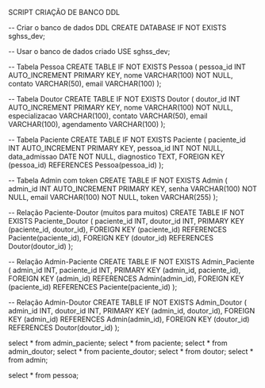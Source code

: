 SCRIPT CRIAÇÃO DE BANCO DDL

-- Criar o banco de dados DDL
CREATE DATABASE IF NOT EXISTS sghss_dev;

-- Usar o banco de dados criado
USE sghss_dev;

-- Tabela Pessoa
CREATE TABLE IF NOT EXISTS Pessoa (
    pessoa_id INT AUTO_INCREMENT PRIMARY KEY,
    nome VARCHAR(100) NOT NULL,
    contato VARCHAR(50),
    email VARCHAR(100)
);

-- Tabela Doutor
CREATE TABLE IF NOT EXISTS Doutor (
    doutor_id INT AUTO_INCREMENT PRIMARY KEY,
    nome VARCHAR(100) NOT NULL,
    especializacao VARCHAR(100),
    contato VARCHAR(50),
    email VARCHAR(100),
    agendamento VARCHAR(100)
);

-- Tabela Paciente
CREATE TABLE IF NOT EXISTS Paciente (
    paciente_id INT AUTO_INCREMENT PRIMARY KEY,
    pessoa_id INT NOT NULL,
    data_admissao DATE NOT NULL,
    diagnostico TEXT,
    FOREIGN KEY (pessoa_id) REFERENCES Pessoa(pessoa_id)
);

-- Tabela Admin com token
CREATE TABLE IF NOT EXISTS Admin (
    admin_id INT AUTO_INCREMENT PRIMARY KEY,
    senha VARCHAR(100) NOT NULL,
    email VARCHAR(100) NOT NULL,
    token VARCHAR(255)
);

-- Relação Paciente-Doutor (muitos para muitos)
CREATE TABLE IF NOT EXISTS Paciente_Doutor (
    paciente_id INT,
    doutor_id INT,
    PRIMARY KEY (paciente_id, doutor_id),
    FOREIGN KEY (paciente_id) REFERENCES Paciente(paciente_id),
    FOREIGN KEY (doutor_id) REFERENCES Doutor(doutor_id)
);

-- Relação Admin-Paciente
CREATE TABLE IF NOT EXISTS Admin_Paciente (
    admin_id INT,
    paciente_id INT,
    PRIMARY KEY (admin_id, paciente_id),
    FOREIGN KEY (admin_id) REFERENCES Admin(admin_id),
    FOREIGN KEY (paciente_id) REFERENCES Paciente(paciente_id)
);

-- Relação Admin-Doutor
CREATE TABLE IF NOT EXISTS Admin_Doutor (
    admin_id INT,
    doutor_id INT,
    PRIMARY KEY (admin_id, doutor_id),
    FOREIGN KEY (admin_id) REFERENCES Admin(admin_id),
    FOREIGN KEY (doutor_id) REFERENCES Doutor(doutor_id)
);

select * from admin_paciente;
select * from paciente;
select * from admin_doutor;
select * from paciente_doutor;
select * from doutor;
select * from admin;


select * from pessoa;
